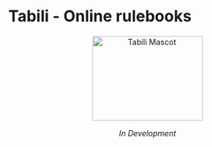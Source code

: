 # Tabili - Online rulebooks

<p align="center">
  <img src="https://cdn.tabi.li/site/Tabili.svg" alt="Tabili Mascot" width="200" height="153"  />
</p>

<p align="center">
<em>In Development</em>
</p>
